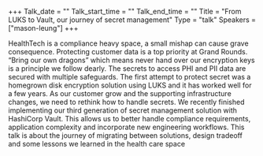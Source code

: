 +++
Talk_date = ""
Talk_start_time = ""
Talk_end_time = ""
Title = "From LUKS to Vault, our journey of secret management"
Type = "talk"
Speakers = ["mason-leung"]
+++

HealthTech is a compliance heavy space, a small mishap can cause grave consequence.  Protecting customer data is a top priority at Grand
Rounds.  “Bring our own dragons” which means never hand over our encryption keys is a principle we follow dearly.  The secrets to access
PHI and PII data are secured with multiple safeguards.  The first attempt to protect secret was a homegrown disk encryption solution using
LUKS and it has worked well for a few years.  As our customer grow and the supporting infrastructure changes, we need to rethink how to
handle secrets.  We recently finished implementing our third generation of secret management solution with HashiCorp Vault.  This allows us
to better handle compliance requirements, application complexity and incorporate new engineering workflows.  This talk is about the journey
of migrating between solutions, design tradeoff and some lessons we learned in the health care space
